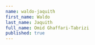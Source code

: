 ```yaml
---
name: waldo-jaquith
first_name: Waldo
last_name: Jaquith
full_name: Omid Ghaffari-Tabrizi
published: true
---
```

